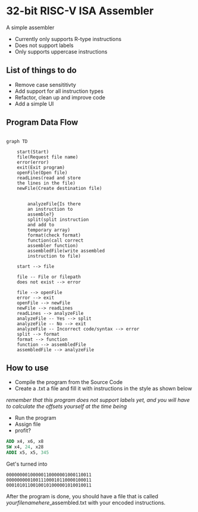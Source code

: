 # 32-bit RISC-V ISA Assembler

A simple assembler

* Currently only supports R-type instructions
* Does not support labels
* Only supports uppercase instructions

## List of things to do

* Remove case sensititivty
* Add support for all instruction types
* Refactor, clean up and improve code
* Add a simple  UI


## Program Data Flow

```mermaid

graph TD

    start(Start)
    file(Request file name)
    error(error)
    exit(Exit program)
    openFile(Open file)
    readLines(read and store
    the lines in the file)
    newFile(Create destination file)


        analyzeFile{Is there 
        an instruction to 
        assemble?}
        split(split instruction
        and add to
        temporary array)
        format(check format)
        function(call correct 
        assembler function)
        assembledFile(write assembled
        instruction to file)

    start --> file

    file -- File or filepath 
    does not exist --> error 

    file --> openFile
    error --> exit
    openFile --> newFile
    newFile --> readLines
    readLines --> analyzeFile
    analyzeFile -- Yes --> split
    analyzeFile -- No --> exit
    analyzeFile -- Incorrect code/syntax --> error
    split --> format
    format --> function
    function --> assembledFile
    assembledFile --> analyzeFile
```


## How to use

* Compile the program from the Source Code
* Create a .txt a file and fill it with instructions in the style as shown below

*remember that this program does not support labels yet, and you will have to calculate the offsets yourself at the time being*

* Run the program
* Assign file
* profit?

```MIPS
ADD x4, x6, x8
SW x4, 24, x28
ADDI x5, x5, 345
```

Get's turned into

```
00000000100000110000001000110011
00000000010011100010110000100011
00010101100100101000001010010011
```

After the program is done, you should have a file that is called *yourfilenamehere*_assembled.txt with your encoded instructions.